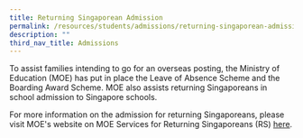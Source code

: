 ```yaml
---
title: Returning Singaporean Admission
permalink: /resources/students/admissions/returning-singaporean-admission/
description: ""
third_nav_title: Admissions
---
```

To assist families intending to go for an overseas posting, the Ministry of Education (MOE) has put in place the Leave of Absence Scheme and the Boarding Award Scheme. MOE also assists returning Singaporeans in school admission to Singapore schools.

  

For more information on the admission for returning Singaporeans, please visit MOE's website on MOE Services for Returning Singaporeans (RS) [here](https://www.moe.gov.sg/returning-singaporeans).